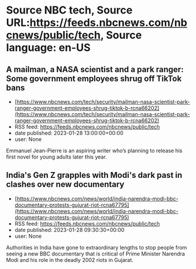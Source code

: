 # Source NBC tech, Source URL:https://feeds.nbcnews.com/nbcnews/public/tech, Source language: en-US

## A mailman, a NASA scientist and a park ranger: Some government employees shrug off TikTok bans
 - [https://www.nbcnews.com/tech/security/mailman-nasa-scientist-park-ranger-government-employees-shrug-tiktok-b-rcna66202](https://www.nbcnews.com/tech/security/mailman-nasa-scientist-park-ranger-government-employees-shrug-tiktok-b-rcna66202)
 - RSS feed: https://feeds.nbcnews.com/nbcnews/public/tech
 - date published: 2023-01-28 13:00:00+00:00
 - user: None

Emmanuel Jean-Pierre is an aspiring writer who’s planning to release his first novel for young adults later this year.

## India's Gen Z grapples with Modi's dark past in clashes over new documentary
 - [https://www.nbcnews.com/news/world/india-narendra-modi-bbc-documentary-protests-gujurat-riot-rcna67795](https://www.nbcnews.com/news/world/india-narendra-modi-bbc-documentary-protests-gujurat-riot-rcna67795)
 - RSS feed: https://feeds.nbcnews.com/nbcnews/public/tech
 - date published: 2023-01-28 09:30:30+00:00
 - user: None

Authorities in India have gone to extraordinary lengths to stop people from seeing a new BBC documentary that is critical of Prime Minister Narendra Modi and his role in the deadly 2002 riots in Gujarat.
